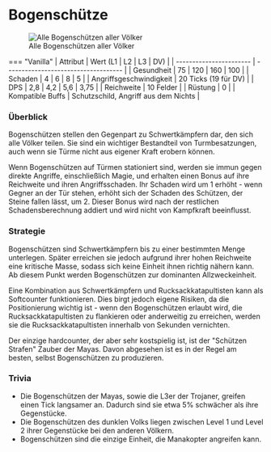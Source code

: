 # Bogenschütze

<figure><img src="../../assets/Bogenschützenlineup.png" alt="Alle Bogenschützen aller Völker"><figcaption>Alle Bogenschützen aller Völker</figcaption></figure>


=== "Vanilla"
	| Attribut                | Wert (L1 \| L2 \| L3 \| DV)          |
	| ----------------------- | ------------------------------------ |
	| Gesundheit              | 75 \| 120 \| 160 \| 100              |
	| Schaden                 | 4 \| 6 \| 8 \| 5                     |
	| Angriffsgeschwindigkeit | 20 Ticks (19 für DV)                 |
	| DPS                     | 2,8 \| 4,2 \| 5,6 \| 3,75            |
	| Reichweite              | 10 Felder                            |
	| Rüstung                 | 0                                    |
	| Kompatible Buffs        | Schutzschild, Angriff aus dem Nichts |



### Überblick

Bogenschützen stellen den Gegenpart zu Schwertkämpfern dar, den sich alle Völker teilen. Sie sind ein wichtiger Bestandteil von Turmbesatzungen, auch wenn sie Türme nicht aus eigener Kraft erobern können.

Wenn Bogenschützen auf Türmen stationiert sind, werden sie immun gegen direkte Angriffe, einschließlich Magie, und erhalten einen Bonus auf ihre Reichweite und ihren Angriffsschaden. Ihr Schaden wird um 1 erhöht - wenn Gegner an der Tür stehen, erhöht sich der Schaden des Schützen, der Steine fallen lässt, um 2. Dieser Bonus wird nach der restlichen Schadensberechnung addiert und wird nicht von Kampfkraft beeinflusst.

### Strategie

Bogenschützen sind Schwertkämpfern bis zu einer bestimmten Menge unterlegen. Später erreichen sie jedoch aufgrund ihrer hohen Reichweite eine kritische Masse, sodass sich keine Einheit ihnen richtig nähern kann. Ab diesem Punkt werden Bogenschützen zur dominanten Allzweckeinheit.

Eine Kombination aus Schwertkämpfern und Rucksackkatapultisten kann als Softcounter funktionieren. Dies birgt jedoch eigene Risiken, da die Positionierung wichtig ist - wenn den Bogenschützen erlaubt wird, die Rucksackkatapultisten zu flankieren oder anderweitig zu erreichen, werden sie die Rucksackkatapultisten innerhalb von Sekunden vernichten.

Der einzige hardcounter, der aber sehr kostspielig ist, ist der "Schützen Strafen" Zauber der Mayas. Davon abgesehen ist es in der Regel am besten, selbst Bogenschützen zu produzieren.

### Trivia

* Die Bogenschützen der Mayas, sowie die L3er der Trojaner, greifen einen Tick langsamer an. Dadurch sind sie etwa 5% schwächer als ihre Gegenstücke.
* Die Bogenschützen des dunklen Volks liegen zwischen Level 1 und Level 2 ihrer Gegenstücke bei den anderen Völkern.
* Bogenschützen sind die einzige Einheit, die Manakopter angreifen kann.
